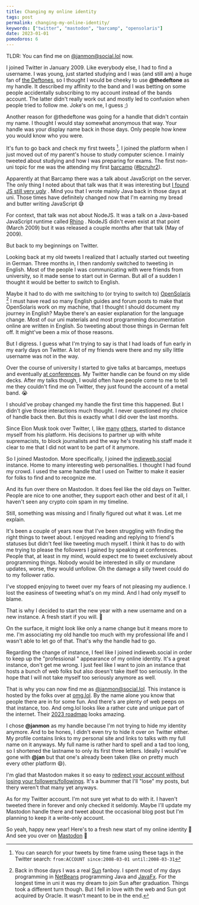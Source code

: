 ```yaml
---
title: Changing my online identity
tags: post
permalink: changing-my-online-identity/
keywords: ["twitter", "mastodon", "barcamp", "opensolaris"]
date: 2023-01-01
pomodoros: 6
---
```


TLDR: You can find me on [@janmon@social.lol](https://social.lol/@janmon) now.

I joined Twitter in January 2009. Like everybody else, I had to find a username. I was young, just started studying and I was (and still am) a huge fan of [the Deftones](https://en.wikipedia.org/wiki/Deftones), so I thought I would be cheeky to use **@thedeftone** as my handle. It described my affinity to the band and I was betting on some people accidentally subscribing to my account instead of the bands account. The latter didn't really work out and mostly led to confusion when people tried to follow me. Joke's on me, I guess ;)

Another reason for @thedeftone was going for a handle that didn't contain my name. I thought I would stay somewhat anonymous that way. Your handle was your display name back in those days. Only people how knew you would know who you were.

It's fun to go back and check my first tweets [^1]. I joined the platform when I just moved out of my parent's house to study computer science. I mainly tweeted about studying and how I was preparing for exams. The first non-uni topic for me was the attending my first [barcamp](https://en.wikipedia.org/wiki/BarCamp) ([#bcruhr2](https://twitter.com/search?q=%23bcruhr2&src=typed_query)).

Apparently at that Barcamp there was a talk about JavaScript on the server. The only thing I noted about that talk was that it was interesting but [I found JS still very ugly](https://twitter.com/thedeftone/status/1407290721) . Mind you that I wrote mainly Java back in those days at uni. Those times have definitely changed now that I'm earning my bread and butter writing JavaScript 😅

For context, that talk was not about NodeJS. It was a talk on a Java-based JavaScript runtime called [Rhino](https://github.com/mozilla/rhino) . NodeJS didn't even exist at that point (March 2009) but it was released a couple months after that talk (May of 2009).

But back to my beginnings on Twitter.

Looking back at my old tweets I realized that I actually started out tweeting in German. Three months in, I then randomly switched to tweeting in English. Most of the people I was communicating with were friends from university, so it made sense to start out in German. But all of a sudden I thought it would be better to switch to English.

Maybe it had to do with me switching to (or trying to switch to) [OpenSolaris](https://en.wikipedia.org/wiki/OpenSolaris) [^2] I must have read so many English guides and forum posts to make that OpenSolaris work on my machine, that I thought I should document my journey in English? Maybe there's an easier explanation for the language change. Most of our uni materials and most programming documentation online are written in English. So tweeting about those things in German felt off. It might've been a mix of those reasons.

But I digress. I guess what I'm trying to say is that I had loads of fun early in my early days on Twitter. A lot of my friends were there and my silly little username was not in the way.

Over the course of university I started to give talks at barcamps, meetups and eventually [at conferences](https://janmonschke.com/#talks). My Twitter handle can be found on my slide decks. After my talks though, I would often have people come to me to tell me they couldn't find me on Twitter, they just found the account of a metal band. 😭

I should've probay changed my handle the first time this happened. But I didn't give those interactions much thought. I never questioned my choice of handle back then. But this is exactly what I did over the last months.

Since Elon Musk took over Twitter, I, like [many](https://andy-bell.co.uk/free-of-the-bird/) [others](https://www.tbray.org/ongoing/When/202x/2022/11/26/Bye-Twitter), started to distance myself from his platform. His decisions to partner up with white supremacists, to block journalists and the way he's treating his staff made it clear to me that I did not want to be part of it anymore.

So I joined Mastodon. More specifically, I joined the [indieweb.social](https://indieweb.social) instance. Home to many interesting web personalities. I thought I had found my crowd. I used the same handle that I used on Twitter to make it easier for folks to find and to recognize me.

And its fun over there on Mastodon. It does feel like the old days on Twitter. People are nice to one another, they support each other and best of it all, I haven't seen any crypto coin spam in my timeline.

Still, something was missing and I finally figured out what it was. Let me explain.

It's been a couple of years now that I've been struggling with finding the right things to tweet about. I enjoyed reading and replying to friend's statuses but didn't feel like tweeting much myself. I think it has to do with me trying to please the followers I gained by speaking at conferences. People that, at least in my mind, would expect me to tweet exclusively about programming things. Nobody would be interested in silly or mundane updates, worse, they would unfollow. Oh the damage a silly tweet could do to my follower ratio.

I've stopped enjoying to tweet over my fears of not pleasing my audience. I lost the easiness of tweeting what's on my mind. And I had only myself to blame.

That is why I decided to start the new year with a new username and on a new instance. A fresh start if you will. 🎊

On the surface, it might look like only a name change but it means more to me. I'm associating my old handle too much with my professional life and I wasn't able to let go of that. That's why the handle had to go.

Regarding the change of instance, I feel like I joined indieweb.social in order to keep up the "professional " appearance of my online identity. It's a great instance, don't get me wrong. I just feel like I want to join an instance that hosts a bunch of web folks but also doesn't take itself too seriously. In the hope that I will not take myself too seriously anymore as well.

That is why you can now find me as [@janmon@social.lol](https://social.lol/@janmon). This instance is hosted by the folks over at [omg.lol](https://omg.lol). By the name alone you know that people there are in for some fun. And there's are plenty of web peeps on that instance, too. And omg.lol looks like a rather cute and unique part of the internet. Their [2023 roadmap](https://home.omg.lol/roadmap) looks amazing.

I chose **@janmon** as my handle because I'm not trying to hide my identity anymore. And to be hones, I didn't even try to hide it over on Twitter either. My profile contains links to my personal site and links to talks with my full name on it anyways. My full name is rather hard to spell and a tad too long, so I shortened the lastname to only its first three letters. Ideally I would've gone with **@jan** but that one's already been taken (like on pretty much every other platform 😄).

I'm glad that Mastodon makes it so easy to [redirect your account without losing your followers/followings](https://docs.joinmastodon.org/user/moving/). It's a bummer that I'll "lose" my posts, but thery weren't that many yet anyways.

As for my Twitter account. I'm not sure yet what to do with it. I haven't tweeted there in forever and only checked it seldomly. Maybe I'll update my Mastodon handle there and tweet about the occasional blog post but I'm planning to keep it a write-only account.

So yeah, happy new year! Here's to a fresh new start of my online identity 🎉 And see you over on [Mastodon](https://social.lol/@janmon) 👋

[^1]: You can search for your tweets by time frame using these tags in the Twitter search: `from:ACCOUNT since:2008-03-01 until:2008-03-31`
[^2]: Back in those days I was a real [Sun](https://en.wikipedia.org/wiki/Sun_Microsystems) fanboy. I spent most of my days programming in [NetBeans](https://en.wikipedia.org/wiki/NetBeans) programming Java and [JavaFx](https://en.wikipedia.org/wiki/JavaFX). For the longest time in uni it was my dream to join Sun after graduation. Things took a different turn though. But I fell in love with the web and Sun got acquired by Oracle. It wasn't meant to be in the end.
